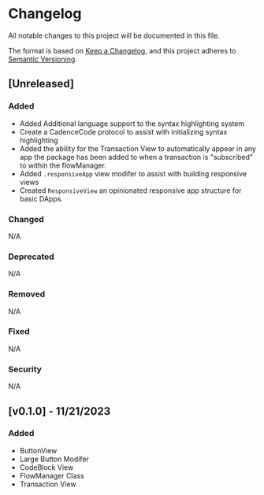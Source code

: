 # Changelog

All notable changes to this project will be documented in this file.

The format is based on [Keep a Changelog](https://keepachangelog.com/en/1.0.0/),
and this project adheres to [Semantic Versioning](https://semver.org/spec/v2.0.0.html).

## [Unreleased]

### Added

- Added Additional language support to the syntax highlighting system
- Create a CadenceCode protocol to assist with initializing syntax highlighting
- Added the ability for the Transaction View to automatically appear in any app the package has been added to when a transaction is "subscribed" to within the flowManager.
- Added `.responsiveApp` view modifer to assist with building responsive views
- Created `ResponsiveView` an opinionated responsive app structure for basic DApps.

### Changed

N/A

### Deprecated

N/A

### Removed

N/A

### Fixed

N/A

### Security

N/A

## [v0.1.0] - 11/21/2023

### Added

- ButtonView
- Large Button Modifer
- CodeBlock View
- FlowManager Class
- Transaction View
